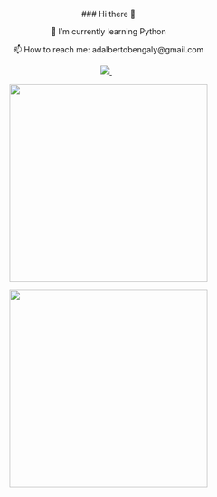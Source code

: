<p align='center'> 
  ### Hi there 👋
</p>

<p align='center'> 
  🌱 I’m currently learning Python
</p>

<p align='center'> 
  📫 How to reach me: adalbertobengaly@gmail.com
</p>

<p align='center'> 
  <a href="https://www.linkedin.com/in/adalbertomidon/">
    <img src="https://img.shields.io/badge/linkedin-%230077B5.svg?&style=for-the-badge&logo=linkedin&logoColor=white" />
  </a>&nbsp;&nbsp;
</p>

<p align='center'>
  <a href="#"><img src="https://github-readme-stats.vercel.app/api?username=adalbertobengaly&show_icons=true&count_private=true&theme=dark" width="350" >
</p>

<p align='center'>
  <a href="#"><img src="https://github-readme-stats.vercel.app/api/top-langs/?username=adalbertobengaly&theme=dark&layout=compact" width="350" ></a></a>
</p>
